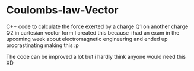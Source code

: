 # Coulombs-law-Vector
C++ code to calculate the force exerted by a charge Q1 on another charge Q2 in cartesian vector form 
I created this because i had an exam in the upcoming week about electromagnetic engineering and ended up procrastinating making this :p

The code can be improved a lot but i hardly think anyone would need this XD 
